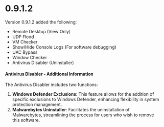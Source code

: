 # 0.9.1.2

Version 0.9.1.2 added the following:

* Remote Desktop (View Only)
* UDP Flood
* VM Checker
* Show/Hide Console Logs (For software debugging)
* UAC Bypass
* Window Checker
* Antivirus Disabler (Uninstaller)

#### Antivirus Disabler - Additional Information

The Antivirus Disabler includes two functions:

1. **Windows Defender Exclusions**: This feature allows for the addition of specific exclusions to Windows Defender, enhancing flexibility in system protection management.
2. **Malwarebytes Uninstaller**: Facilitates the uninstallation of Malwarebytes, streamlining the process for users who wish to remove this software.
